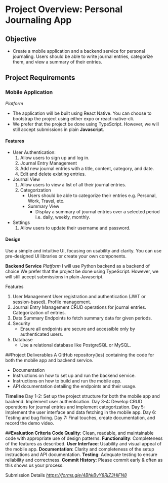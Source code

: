 # Project Overview: Personal Journaling App
## **Objective**
 - Create a mobile application and a backend service for personal journaling. Users should be able to write journal entries, categorize them, and view a summary of their entries.
## **Project Requirements**

### Mobile Application

*Platform*
 - The application will be built using React Native. You can choose to bootstrap the project using either expo or react-native-cli.
 - We prefer that the project be done using TypeScript. However, we will still accept submissions in plain **Javascript**.

#### **Features**
- User Authentication:
  1. Allow users to sign up and log in.
  2. Journal Entry Management
  3. Add new journal entries with a title, content, category, and date.
  4. Edit and delete existing entries.
- Journal View
  1. Allow users to view a list of all their journal entries.
  2. Categorization
       - Users should be able to categorize their entries e.g. Personal, Work, Travel, etc.
       - Summary View
            - Display a summary of journal entries over a selected period i.e. daily, weekly, monthly.
- Settings
  1. Allow users to update their username and password.

#### Design
Use a simple and intuitive UI, focusing on usability and clarity. You can use pre-designed UI libraries or create your own components.

**Backend Service**
*Platform*
I will use Python backend as a backend of choice
We prefer that the project be done using TypeScript. However, we will still accept submissions in plain Javascript.

Features
1. User Management
User registration and authentication (JWT or session-based).
Profile management.
2. Journal Entry Management
CRUD operations for journal entries.
Categorization of entries.
3. Data Summary
Endpoints to fetch summary data for given periods.
4. Security
   - Ensure all endpoints are secure and accessible only by authenticated users.
5. Database
   - Use a relational database like PostgreSQL or MySQL.

##Project Deliverables
A GitHub repository(ies) containing the code for both the mobile app and backend service.
  - Documentation
  - Instructions on how to set up and run the backend service.
  - Instructions on how to build and run the mobile app.
  - API documentation detailing the endpoints and their usage.

**Timeline**
Day 1-2: Set up the project structure for both the mobile app and backend. Implement user authentication.
Day 3-4: Develop CRUD operations for journal entries and implement categorization.
Day 5: Implement the user interface and data fetching in the mobile app.
Day 6: Testing and bug fixing.
Day 7: Final touches, create documentation, and record the demo video.

##**Evaluation Criteria**
**Code Quality**: Clean, readable, and maintainable code with appropriate use of design patterns.
**Functionality**: Completeness of the features as described.
**User Interface**: Usability and visual appeal of the mobile app.
**Documentation**: Clarity and completeness of the setup instructions and API documentation.
**Testing**: Adequate testing to ensure reliability and correctness.
**Commit History**: Please commit early & often as this shows us your process.

Submission Details
*https://forms.gle/4BhkBvY8RjZ3HjFN8*
